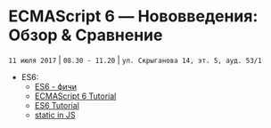 # ECMAScript 6 — Нововведения: Обзор & Сравнение
`11 июля 2017` | `08.30 - 11.20` | `ул. Скрыганова 14, эт. 5, ауд. 53/1`

* ES6:
    * [ES6 - фичи](http://es6-features.org)
    * [ECMAScript 6 Tutorial](http://ccoenraets.github.io/es6-tutorial/)
    * [ES6 Tutorial](https://www.tutorialspoint.com/es6/es6_quick_guide.htm/)
    * [static in JS](https://developer.mozilla.org/ru/docs/Web/JavaScript/Reference/Classes/static)


